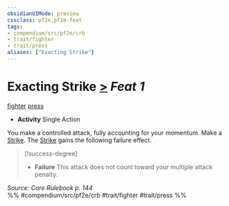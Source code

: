 ```yaml
---
obsidianUIMode: preview
cssclass: pf2e,pf2e-feat
tags:
- compendium/src/pf2e/crb
- trait/fighter
- trait/press
aliases: ["Exacting Strike"]
---
```

# Exacting Strike  [>](chapter-9-playing-the-game.md#Actions "Single Action") *Feat 1*  
[fighter](Reference/Rules/Traits/fighter.md "Fighter Class Trait")  [press](press.md "Press Combat Trait")  

- **Activity** Single Action

You make a controlled attack, fully accounting for your momentum. Make a [Strike](strike.md). The [Strike](strike.md) gains the following failure effect.

> [!success-degree] 
> - **Failure** This attack does not count toward your multiple attack penalty.

*Source: Core Rulebook p. 144*  
%% #compendium/src/pf2e/crb #trait/fighter #trait/press %%
